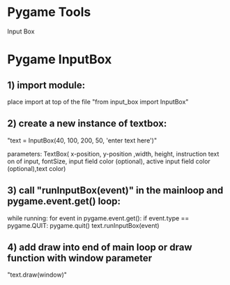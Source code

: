 # Pygame Tools
Input Box

# Pygame InputBox

## 1) import module:

place import at top of the file
"from input_box import InputBox"

## 2) create a new instance of textbox:

"text = InputBox(40, 100, 200, 50, 'enter text here')"

parameters:
TextBox( x-position, y-position ,width, height, instruction text on of input, fontSize, input field color (optional), active input field color (optional),text color)

## 3) call "runInputBox(event)" in the mainloop and pygame.event.get() loop:

while running:
  for event in pygame.event.get():
    if event.type == pygame.QUIT:
      pygame.quit()
    text.runInputBox(event)

## 4) add draw into end of main loop or draw function with window parameter

"text.draw(window)"
